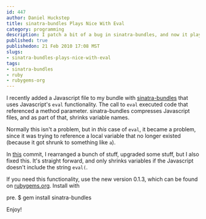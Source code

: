 ```yaml
--- 
id: 447
author: Daniel Huckstep
title: sinatra-bundles Plays Nice With Eval
category: programming
description: I patch a bit of a bug in sinatra-bundles, and now it plays nice with eval.
published: true
publishedon: 21 Feb 2010 17:08 MST
slugs: 
- sinatra-bundles-plays-nice-with-eval
tags: 
- sinatra-bundles
- ruby
- rubygems-org
---
```

I recently added a Javascript file to my bundle with
[sinatra-bundles](http://github.com/darkhelmet/sinatra-bundles) that
uses Javascript's `eval` functionality. The call to `eval` executed code
that referenced a method parameter. sinatra-bundles compresses
Javascript files, and as part of that, shrinks variable names.

Normally this isn't a problem, but in *this* case of `eval`, it became a
problem, since it was trying to reference a local variable that no
longer existed (because it got shrunk to something like `a`).

In
[this](http://github.com/darkhelmet/sinatra-bundles/commit/febdfbbdcddba331c04b353bb857a40283f20814)
commit, I rearranged a bunch of stuff, upgraded some stuff, but I also
fixed this. It's straight forward, and only shrinks variables if the
Javascript doesn't include the string `eval(`.

If you need this functionality, use the new version 0.1.3, which can be
found on [rubygems.org](http://rubygems.org/gems/sinatra-bundles).
Install with

pre. \$ gem install sinatra-bundles

Enjoy!
